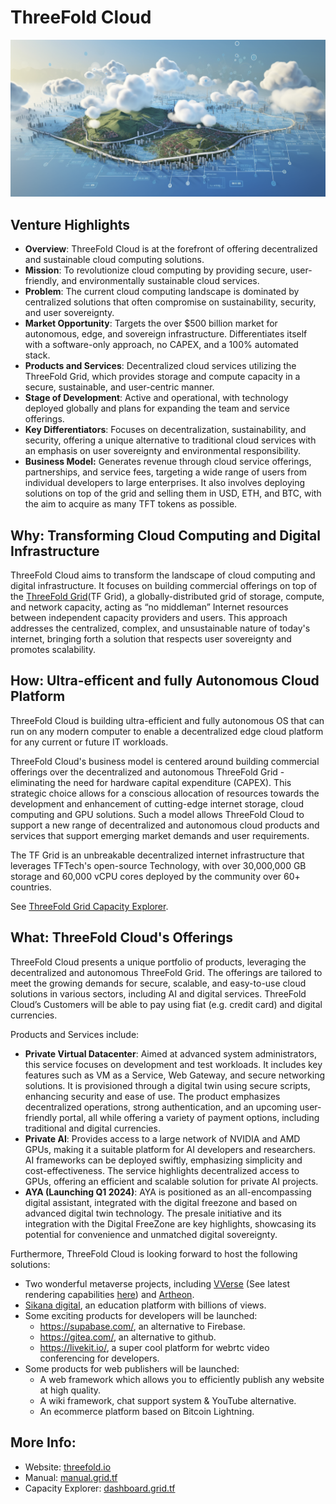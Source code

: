 # ThreeFold Cloud

![](img/threefold_cloud.png)

## Venture Highlights

- **Overview**: ThreeFold Cloud is at the forefront of offering decentralized and sustainable cloud computing solutions.
- **Mission**: To revolutionize cloud computing by providing secure, user-friendly, and environmentally sustainable cloud services.
- **Problem**: The current cloud computing landscape is dominated by centralized solutions that often compromise on sustainability, security, and user sovereignty.
- **Market Opportunity**: Targets the over $500 billion market for autonomous, edge, and sovereign infrastructure. Differentiates itself with a software-only approach, no CAPEX, and a 100% automated stack.
- **Products and Services**: Decentralized cloud services utilizing the ThreeFold Grid, which provides storage and compute capacity in a secure, sustainable, and user-centric manner.
- **Stage of Development**: Active and operational, with technology deployed globally and plans for expanding the team and service offerings.
- **Key Differentiators**: Focuses on decentralization, sustainability, and security, offering a unique alternative to traditional cloud services with an emphasis on user sovereignty and environmental responsibility.
- **Business Model:** Generates revenue through cloud service offerings, partnerships, and service fees, targeting a wide range of users from individual developers to large enterprises. It also involves deploying solutions on top of the grid and selling them in USD, ETH, and BTC, with the aim to acquire as many TFT tokens as possible.

## Why: Transforming Cloud Computing and Digital Infrastructure

ThreeFold Cloud aims to transform the landscape of cloud computing and digital infrastructure. It focuses on building commercial offerings on top of the [ThreeFold Grid](https://dashboard.grid.tf/explorer/statistics)(TF Grid), a globally-distributed grid of storage, compute, and network capacity, acting as “no middleman” Internet resources between independent capacity providers and users. This approach addresses the centralized, complex, and unsustainable nature of today's internet, bringing forth a solution that respects user sovereignty and promotes scalability.

## How: Ultra-efficent and fully Autonomous Cloud Platform

ThreeFold Cloud is building ultra-efficient and fully autonomous OS that can run on any modern computer to enable a decentralized edge cloud platform for any current or future IT workloads.

ThreeFold Cloud's business model is centered around building commercial offerings over the decentralized and autonomous ThreeFold Grid - eliminating the need for hardware capital expenditure (CAPEX). This strategic choice allows for a conscious allocation of resources towards the development and enhancement of cutting-edge internet storage, cloud computing and GPU solutions. Such a model allows ThreeFold Cloud to support a new range of decentralized and autonomous cloud products and services that support emerging market demands and user requirements. 

The TF Grid is an unbreakable decentralized internet infrastructure that leverages TFTech's open-source Technology, with over 30,000,000 GB storage and 60,000 vCPU cores deployed by the community over 60+ countries. 

See [ThreeFold Grid Capacity Explorer](https://dashboard.grid.tf/explorer/statistics). 

## What: ThreeFold Cloud's Offerings

ThreeFold Cloud presents a unique portfolio of products, leveraging the decentralized and autonomous ThreeFold Grid. The offerings are tailored to meet the growing demands for secure, scalable, and easy-to-use cloud solutions in various sectors, including AI and digital services. ThreeFold Cloud’s Customers will be able to pay using fiat (e.g. credit card) and digital currencies. 

Products and Services include: 

- **Private Virtual Datacenter**: Aimed at advanced system administrators, this service focuses on development and test workloads. It includes key features such as VM as a Service, Web Gateway, and secure networking solutions. It is provisioned through a digital twin using secure scripts, enhancing security and ease of use. The product emphasizes decentralized operations, strong authentication, and an upcoming user-friendly portal, all while offering a variety of payment options, including traditional and digital currencies.
- **Private AI**: Provides access to a large network of NVIDIA and AMD GPUs, making it a suitable platform for AI developers and researchers. AI frameworks can be deployed swiftly, emphasizing simplicity and cost-effectiveness. The service highlights decentralized access to GPUs, offering an efficient and scalable solution for private AI projects.
- **AYA (Launching Q1 2024)**: AYA is positioned as an all-encompassing digital assistant, integrated with the digital freezone and based on advanced digital twin technology. The presale initiative and its integration with the Digital FreeZone are key highlights, showcasing its potential for convenience and unmatched digital sovereignty.

Furthermore, ThreeFold Cloud is looking forward to host the following solutions:
- Two wonderful metaverse projects, including [VVerse](https://www.vverse.co/) (See latest rendering capabilities [here](https://vimeo.com/888463280/1cd23bf165?share=copy)) and [Artheon](https://threefold.io/partners/artheon/).  
- [Sikana digital](sikana.tv), an education platform with billions of views. 
- Some exciting products for developers will be launched:
  - https://supabase.com/, an alternative to Firebase.
  - https://gitea.com/, an alternative to github.
  - https://livekit.io/, a super cool platform for webrtc video conferencing for developers.
- Some products for web publishers will be launched:
  - A web framework which allows you to efficiently publish any website at high quality.
  - A wiki framework, chat support system & YouTube alternative.
  - An ecommerce platform based on Bitcoin Lightning.

## More Info:

- Website: [threefold.io](https://threefold.io)<br/>
- Manual: [manual.grid.tf](https://manual.grid.tf)<br/>
- Capacity Explorer: [dashboard.grid.tf](https://dashboard.grid.tf/explorer/statistics)

